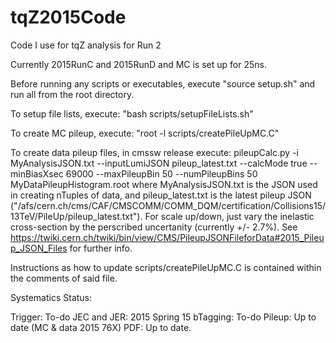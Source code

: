 # tqZ2015Code
Code I use for tqZ analysis for Run 2

Currently 2015RunC and 2015RunD and MC is set up for 25ns.

Before running any scripts or executables, execute "source setup.sh" and run all from the root directory.

To setup file lists, execute: "bash scripts/setupFileLists.sh"

To create MC pileup, execute: "root -l scripts/createPileUpMC.C"

To create data pileup files, in cmssw release execute:
	pileupCalc.py -i MyAnalysisJSON.txt --inputLumiJSON pileup_latest.txt  --calcMode true --minBiasXsec 69000 --maxPileupBin 50 --numPileupBins 50  MyDataPileupHistogram.root
where MyAnalysisJSON.txt is the JSON used in creating nTuples of data, and pileup_latest.txt is the latest pileup JSON ("/afs/cern.ch/cms/CAF/CMSCOMM/COMM_DQM/certification/Collisions15/13TeV/PileUp/pileup_latest.txt").
For scale up/down, just vary the inelastic cross-section by the perscribed uncertanity (currently +/- 2.7%).
See https://twiki.cern.ch/twiki/bin/view/CMS/PileupJSONFileforData#2015_Pileup_JSON_Files for further info.


Instructions as how to update scripts/createPileUpMC.C is contained within the comments of said file.

Systematics Status:

Trigger: To-do
JEC and JER: 2015 Spring 15
bTagging: To-do
Pileup: Up to date (MC & data 2015 76X)
PDF: Up to date.
